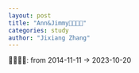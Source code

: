 ```yaml
---
layout: post
title: "Ann&Jimmy👰🏻🤵🏻"
categories: study
author: "Jixiang Zhang"
---
```


👰🏻🤵🏻: from 2014-11-11 $\to$ 2023-10-20
